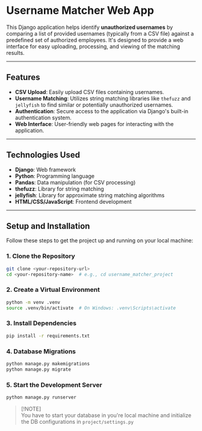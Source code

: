 # Username Matcher Web App

This Django application helps identify **unauthorized usernames** by comparing a list of provided usernames (typically from a CSV file) against a predefined set of authorized employees. It's designed to provide a web interface for easy uploading, processing, and viewing of the matching results.

---

## Features

- **CSV Upload**: Easily upload CSV files containing usernames.
- **Username Matching**: Utilizes string matching libraries like `thefuzz` and `jellyfish` to find similar or potentially unauthorized usernames.
- **Authentication**: Secure access to the application via Django's built-in authentication system.
- **Web Interface**: User-friendly web pages for interacting with the application.

---

## Technologies Used

- **Django**: Web framework
- **Python**: Programming language
- **Pandas**: Data manipulation (for CSV processing)
- **thefuzz**: Library for string matching
- **jellyfish**: Library for approximate string matching algorithms
- **HTML/CSS/JavaScript**: Frontend development

---

## Setup and Installation

Follow these steps to get the project up and running on your local machine:

### 1. Clone the Repository

```bash
git clone <your-repository-url>
cd <your-repository-name>  # e.g., cd username_matcher_project

```

### 2. Create a Virtual Environment

```bash
python -m venv .venv
source .venv/bin/activate  # On Windows: .venv\Scripts\activate
```
### 3. Install Dependencies

```bash
pip install -r requirements.txt
```

### 4. Database Migrations

``` bash
python manage.py makemigrations
python manage.py migrate
```
### 5. Start the Development Server

``` bash
python manage.py runserver
```
> [!NOTE]\
> You have to start your database in you're local machine and initialize the DB configurations in `project/settings.py`
